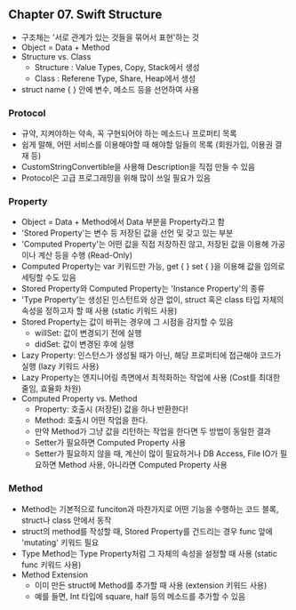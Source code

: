 ## Chapter 07. Swift Structure
- 구조체는 '서로 관계가 있는 것들을 묶어서 표현'하는 것
- Object = Data + Method
- Structure vs. Class
    - Structure : Value Types, Copy, Stack에서 생성
    - Class : Referene Type, Share, Heap에서 생성
- struct name { } 안에 변수, 메소드 등을 선언하여 사용

### Protocol
- 규약, 지켜야하는 약속, 꼭 구현되어야 하는 메소드나 프로퍼티 목록
- 쉽게 말해, 어떤 서비스를 이용해야할 때 해야할 일들의 목록 (회원가입, 이용권 결재 등)
- CustomStringConvertible을 사용해 Description을 직접 만들 수 있음
- Protocol은 고급 프로그래밍을 위해 많이 쓰일 필요가 있음

### Property
- Object = Data + Method에서 Data 부분을 Property라고 함
- 'Stored Property'는 변수 등 저장된 값을 선언 및 갖고 있는 부분
- 'Computed Property'는 어떤 값을 직접 저장하진 않고, 저장된 값을 이용해 가공이나 계산 등을 수행 (Read-Only)
- Computed Property는 var 키워드만 가능, get { } set { }을 이용해 값을 임의로 세팅할 수도 있음
- Stored Property와 Computed Property는 'Instance Property'의 종류
- 'Type Property'는 생성된 인스턴트와 상관 없이, struct 혹은 class 타입 자체의 속성을 정하고자 할 때 사용 (static 키워드 사용)
- Stored Property는 값이 바뀌는 경우에 그 시점을 감지할 수 있음
    - willSet: 값이 변경되기 전에 실행
    - didSet: 값이 변경된 후에 실행
- Lazy Property: 인스턴스가 생성될 때가 아닌, 해당 프로퍼티에 접근해야 코드가 실행 (lazy 키워드 사용)
- Lazy Property는 엔지니어링 측면에서 최적화하는 작업에 사용 (Cost를 최대한 줄임, 효율화 차원)
- Computed Property vs. Method
    - Property: 호출시 (저장된) 값을 하나 반환한다!
    - Method: 호출시 어떤 작업을 한다.
    - 만약 Method가 그냥 값을 리턴하는 작업을 한다면 두 방법이 동일한 결과
    - Setter가 필요하면 Computed Property 사용
    - Setter가 필요하지 않을 때, 계산이 많이 필요하거나 DB Access, File IO가 필요하면 Method 사용, 아니라면 Computed Property 사용

### Method
- Method는 기본적으로 funciton과 마찬가지로 어떤 기능을 수행하는 코드 블록, struct나 class 안에서 동작
- struct의 method를 작성할 때, Stored Property를 건드리는 경우 func 앞에 'mutating' 키워드 필요
- Type Method는 Type Property처럼 그 자체의 속성을 설정할 때 사용 (static func 키워드 사용)
- Method Extension
    - 이미 만든 struct에 Method를 추가할 때 사용 (extension 키워드 사용)
    - 예를 들면, Int 타입에 square, half 등의 메소드를 추가할 수 있음